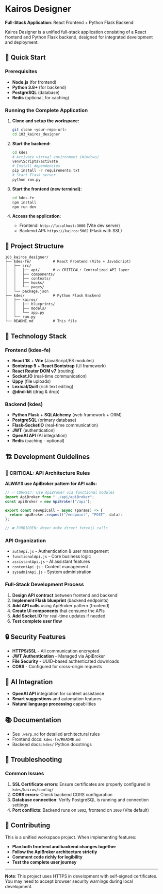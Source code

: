 # Kairos Designer

**Full-Stack Application**: React Frontend + Python Flask Backend

Kairos Designer is a unified full-stack application consisting of a React frontend and Python Flask backend, designed for integrated development and deployment.

## 🚀 Quick Start

### Prerequisites
- **Node.js** (for frontend)
- **Python 3.8+** (for backend)
- **PostgreSQL** (database)
- **Redis** (optional, for caching)

### Running the Complete Application

1. **Clone and setup the workspace:**
   ```bash
   git clone <your-repo-url>
   cd 103_kairos_designer
   ```

2. **Start the backend:**
   ```bash
   cd kdes
   # Activate virtual environment (Windows)
   venv\Scripts\activate
   # Install dependencies
   pip install -r requirements.txt
   # Start Flask server
   python run.py
   ```

3. **Start the frontend (new terminal):**
   ```bash
   cd kdes-fe
   npm install
   npm run dev
   ```

4. **Access the application:**
   - Frontend: `http://localhost:3000` (Vite dev server)
   - Backend API: `https://kairos:5002` (Flask with SSL)

## 📁 Project Structure

```
103_kairos_designer/
├── kdes-fe/          # React Frontend (Vite + JavaScript)
│   ├── src/
│   │   ├── api/      # 🔥 CRITICAL: Centralized API layer
│   │   ├── components/
│   │   ├── contexts/
│   │   ├── hooks/
│   │   └── pages/
│   └── package.json
├── kdes/             # Python Flask Backend
│   ├── kairos/
│   │   ├── blueprints/
│   │   ├── models/
│   │   └── app.py
│   └── run.py
└── README.md         # This file
```

## 🔧 Technology Stack

### Frontend (kdes-fe)
- **React 18** + **Vite** (JavaScript/ES modules)
- **Bootstrap 5** + **React Bootstrap** (UI framework)
- **React Router DOM v7** (routing)
- **Socket.IO** (real-time communication)
- **Uppy** (file uploads)
- **Lexical/Quill** (rich text editing)
- **@dnd-kit** (drag & drop)

### Backend (kdes)
- **Python Flask** + **SQLAlchemy** (web framework + ORM)
- **PostgreSQL** (primary database)
- **Flask-SocketIO** (real-time communication)
- **JWT** (authentication)
- **OpenAI API** (AI integration)
- **Redis** (caching - optional)

## 🏗️ Development Guidelines

### 🚨 CRITICAL: API Architecture Rules

**ALWAYS use ApiBroker pattern for API calls:**

```javascript
// ✅ CORRECT: Use ApiBroker via functional modules
import ApiBroker from "../api/apiBroker";
const apiBroker = new ApiBroker("/api");

export const newApiCall = async (params) => {
  return apiBroker.request("/endpoint", "POST", data);
};

// ❌ FORBIDDEN: Never make direct fetch() calls
```

### API Organization
- `authApi.js` - Authentication & user management
- `functionalApi.js` - Core business logic
- `assistantApi.js` - AI assistant features
- `contentApi.js` - Content management
- `sysadminApi.js` - System administration

### Full-Stack Development Process
1. **Design API contract** between frontend and backend
2. **Implement Flask blueprint** (backend endpoints)
3. **Add API calls** using ApiBroker pattern (frontend)
4. **Create UI components** that consume the APIs
5. **Add Socket.IO** for real-time updates if needed
6. **Test complete user flow**

## 🔒 Security Features
- **HTTPS/SSL** - All communication encrypted
- **JWT Authentication** - Managed via ApiBroker
- **File Security** - UUID-based authenticated downloads
- **CORS** - Configured for cross-origin requests

## 🤖 AI Integration
- **OpenAI API** integration for content assistance
- **Smart suggestions** and automation features
- **Natural language processing** capabilities

## 📚 Documentation
- See `.warp.md` for detailed architectural rules
- Frontend docs: `kdes-fe/README.md`
- Backend docs: `kdes/` Python docstrings

## 🐛 Troubleshooting

### Common Issues
1. **SSL Certificate errors**: Ensure certificates are properly configured in `kdes/kairos/config/`
2. **CORS errors**: Check backend CORS configuration
3. **Database connection**: Verify PostgreSQL is running and connection settings
4. **Port conflicts**: Backend runs on `5002`, frontend on `3000` (Vite default)

## 🤝 Contributing
This is a unified workspace project. When implementing features:
- **Plan both frontend and backend changes together**
- **Follow the ApiBroker architecture strictly**
- **Comment code richly for legibility**
- **Test the complete user journey**

---

**Note**: This project uses HTTPS in development with self-signed certificates. You may need to accept browser security warnings during local development.
